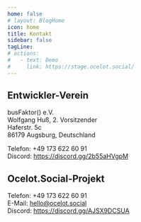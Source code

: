 ```yaml
---
home: false
# layout: BlogHome
icon: home
title: Kontakt
sidebar: false
tagLine: 
# actions:
#   - text: Demo
#     link: https://stage.ocelot.social/
---
```

## Entwickler-Verein

busFaktor() e.V.  
Wolfgang Huß, 2. Vorsitzender  
Haferstr. 5c  
86179 Augsburg, Deutschland

Telefon: +49 173 622 60 91  
Discord: <https://discord.gg/2b55aHVgpM>

## Ocelot.Social-Projekt

Telefon: +49 173 622 60 91  
E-Mail: <hello@ocelot.social>  
Discord: <https://discord.gg/AJSX9DCSUA>  
